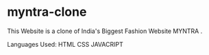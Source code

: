# myntra-clone
This Website  is a clone of India's Biggest Fashion Website MYNTRA .

Languages Used:
  HTML 
  CSS
  JAVACRIPT
  

